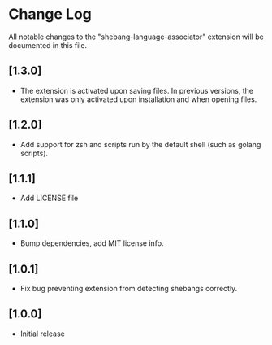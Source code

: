# Change Log
All notable changes to the "shebang-language-associator" extension will be documented in this file.

## [1.3.0]
- The extension is activated upon saving files. In previous versions, the extension was only activated upon installation and when opening files.

## [1.2.0]
- Add support for zsh and scripts run by the default shell (such as golang scripts).

## [1.1.1]
- Add LICENSE file

## [1.1.0]
- Bump dependencies, add MIT license info.

## [1.0.1]
- Fix bug preventing extension from detecting shebangs correctly.

## [1.0.0]
- Initial release
